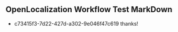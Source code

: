 ## OpenLocalization Workflow Test MarkDown
* c73415f3-7d22-427d-a302-9e046f47c619 
thanks!<!--HONumber=Mar16_HO2-->
